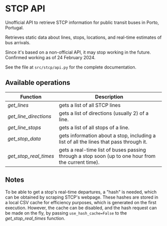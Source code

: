 # STCP API

Unofficial API to retrieve STCP information for public transit buses in Porto, Portugal.

Retrieves static data about lines, stops, locations, and real-time estimates of bus arrivals.

Since it's based on a non-official API, it may stop working in the future. Confirmed working as of 24 February 2024.

See the file at `src/stcp/api.py` for the complete documentation.

## Available operations

| **Function**          | **Description**                                                                                    |
|-----------------------|----------------------------------------------------------------------------------------------------|
| _get_lines_           | gets a list of all STCP lines                                                                      |
| _get_line_directions_ | gets a list of directions (usually 2) of a line.                                                   |
| _get_line_stops_      | gets a list of all stops of a line.                                                                |
| _get_stop_data_       | gets information about a stop, including a list of all the lines that pass through it.             |
| _get_stop_real_times_ | gets a real-time list of buses passing through a stop soon (up to one hour from the current time). |

## Notes

To be able to get a stop's real-time departures, a "hash" is needed, which can be obtained by scraping STCP's webpage.
These hashes are stored in a local CSV cache for efficiency purposes, which is generated on the first execution.
However, the cache can be disabled, and the hash request can be made on the fly, by passing `use_hash_cache=False` to
the _get_stop_real_times_ function.
